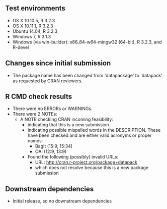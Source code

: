## Test environments

* OS X 10.10.5, R 3.2.3
* OS X 10.11.1, R 3.2.3
* Ubuntu 14.04, R 3.2.3
* Windows 7, R 3.1.3
* Windows (via win-builder): x86_64-w64-mingw32 (64-bit), R 3.2.3, and R-devel

## Changes since initial submission

* The package name has been changed from 'datapackage' to 'datapack' as requested by
  CRAN reviewers.

## R CMD check results

* There were no ERRORs or WARNINGs.
* There were 2 NOTEs:
  - A NOTE checking CRAN incoming feasibility:
    - indicating that this is a new submission.
    - indicating possible mispelled words in the DESCRIPTION. These have been checked
      and are either valid acronyms or proper names:
      - BagIt (15:9, 15:34)
      - OAI (12:9, 13:9)
    - Found the following (possibly) invalid URLs:
        - URL: http://cran.r-project.org/package=datapack
        - which does not resolve because this is a new package submission

## Downstream dependencies

* Initial release, so no downstream dependencies
